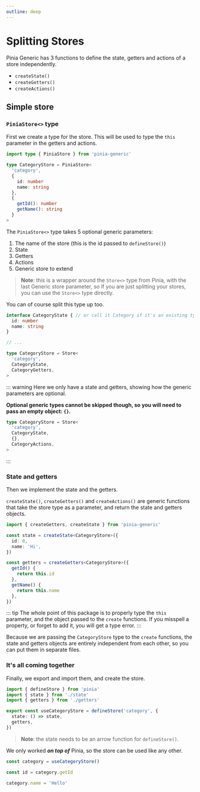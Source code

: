 ```yaml
---
outline: deep
---
```


# Splitting Stores

Pinia Generic has 3 functions to define the state, getters and actions of a store independently.

- `createState()`
- `createGetters()`
- `createActions()`

## Simple store

### `PiniaStore<>` type

First we create a type for the store. This will be used to type the `this` parameter in the getters and actions.

```ts
import type { PiniaStore } from 'pinia-generic'

type CategoryStore = PiniaStore<
  'category',
  {
    id: number
    name: string
  },
  {
    getId(): number
    getName(): string
  }
>
```

The `PiniaStore<>` type takes 5 optional generic parameters:

1. The name of the store (this is the id passed to `defineStore()`)
2. State
3. Getters
4. Actions
5. Generic store to extend

> **Note**: this is a wrapper around the `Store<>` type from Pinia, with the last Generic store parameter, so if you are just splitting your stores, you can use the `Store<>` type directly.

You can of course split this type up too.

```ts
interface CategoryState { // or call it Category if it's an existing type
  id: number
  name: string
}

// ...

type CategoryStore = Store<
  'category',
  CategoryState,
  CategoryGetters,
>
```

::: warning
Here we only have a state and getters, showing how the generic parameters are optional.

**Optional generic types cannot be skipped though, so you will need to pass an empty object: `{}`.**

```ts
type CategoryStore = Store<
  'category',
  CategoryState,
  {},
  CategoryActions,
>
```

:::

### State and getters

Then we implement the state and the getters.

`createState()`, `createGetters()` and `createActions()` are generic functions that take the store type as a parameter, and return the state and getters objects.

```ts
import { createGetters, createState } from 'pinia-generic'

const state = createState<CategoryStore>({
  id: 0,
  name: 'Hi',
})

const getters = createGetters<CategoryStore>({
  getId() {
    return this.id
  },
  getName() {
    return this.name
  },
})
```

::: tip
The whole point of this package is to properly type the `this` parameter, and the object passed to the `create` functions. If you misspell a property, or forget to add it, you will get a type error.
:::

Because we are passing the `CategoryStore` type to the `create` functions, the state and getters objects are entirely independent from each other, so you can put them in separate files.

### It's all coming together

Finally, we export and import them, and create the store.

```ts
import { defineStore } from 'pinia'
import { state } from './state'
import { getters } from './getters'

export const useCategoryStore = defineStore('category', {
  state: () => state,
  getters,
})
```

> **Note**: the state needs to be an arrow function for `defineStore()`.

We only worked **_on top of_** Pinia, so the store can be used like any other.

```ts
const category = useCategoryStore()

const id = category.getId

category.name = 'Hello'
```

